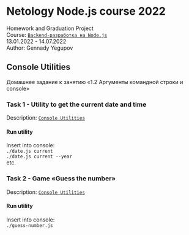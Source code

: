 # Netology Node.js course 2022
Homework and Graduation Project  
Course: [`Backend-разработка на Node.js`](https://netology.ru/programs/nodejs)  
13.01.2022 - 14.07.2022  
Author: Gennady Yegupov

## Console Utilities
Домашнее задание к занятию «1.2 Аргументы командной строки и console»

### Task 1 - Utility to get the current date and time
Description: [`Console Utilities`](https://github.com/yegupov/nodejs-course/blob/console-util/console-utils.md)

#### Run utility
Insert into console:  
`./date.js current`  
`./date.js current --year`  
etc.

### Task 2 - Game «Guess the number»
Description: [`Console Utilities`](https://github.com/yegupov/nodejs-course/blob/console-util/console-utils.md)

#### Run utility
Insert into console:  
`./guess-number.js`
